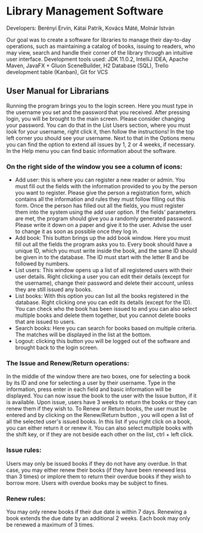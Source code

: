 # Library Management Software
Developers: Berényi Ervin, Kátai Patrik, Kovács Máté, Molnár István

Our goal was to create a software for libraries to manage their day-to-day operations, such as maintaining a catalog of books, issuing to readers, who may view, search and handle their corner of the library through an intuitive user interface.
Development tools used: JDK 11.0.2, IntelliJ IDEA, Apache Maven, JavaFX + Gluon SceneBuilder, H2 Database (SQL),  Trello development table (Kanban), Git for VCS

## User Manual for Librarians
Running the program brings you to the login screen. Here you must type in the username you set and the password that you received. After pressing login, you will be brought to the main screen.
Please consider changing your password. You can do that in the List Users section, where you must look for your username, right click it, then follow the instructions!
In the top left corner you should see your username. Next to that in the Options menu you can find the option to extend all issues by 1, 2 or 4 weeks, if necessary. In the Help menu you can find basic information about the software.

### On the right side of the window you see a column of icons:
* Add user: this is where you can register a new reader or admin. You must fill out the fields with the information provided to you by the person you want to register. Please give the person a registration form, which contains all the information and rules they must follow filling out this form. Once the person has filled out all the fields, you must register them into the system using the add user option. If the fields' parameters are met, the program should give you a randomly generated password. Please write it down on a paper and give it to the user. Advise the user to change it as soon as possible once they log in. 
* Add book: This button brings up the add book window. Here you must fill out all the fields the program asks you to. Every book should have a unique ID, which you must write inside the book, and the same ID should be given in to the database. The ID must start with the letter B and be followed by numbers. 
* List users: This window opens up a list of all registered users with their user details. Right clicking a user you can edit their details (except for the username), change their password and delete their account, unless they are still issued any books.
* List books: With this option you can list all the books registered in the database. Right clicking one you can edit its details (except for the ID). You can check who the book has been issued to and you can also select multiple books and delete them together, but you cannot delete books that are issued to users. 
* Search books: Here you can search for books based on multiple criteria. The matches will be displayed in the list at the bottom.
* Logout: clicking this button you will be logged out of the software and brought back to the login screen.

### The Issue and Renew/Return operations:
In the middle of the window there are two boxes, one for selecting a book by its ID and one for selecting a user by their username. Type in the information, press enter in each field and basic information will be displayed. You can now issue the book to the user with the Issue button, if it is available. Upon issue, users have 3 weeks to return the books or they can renew them if they wish to. 
To Renew or Return books, the user must be entered and by clicking on the Renew/Return button , you will open a list of all the selected user's issued books. In this list if you right click on a book, you can either return it or renew it. You can also select multiple books with the shift key, or if they are not beside each other on the list, ctrl + left click. 

### Issue rules:
Users may only be issued books if they do not have any overdue. In that case, you may either renew their books (if they have been renewed less than 3 times) or implore them to return their overdue books if they wish to borrow more. Users with overdue books may be subject to fines.

### Renew rules:
You may only renew books if their due date is within 7 days. 
Renewing a book extends the due date by an additional 2 weeks. Each book may only be renewed a maximum of 3 times.
